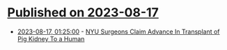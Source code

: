 # [Published on 2023-08-17](index.md)

* [2023-08-17, 01:25:00](https://science.slashdot.org/story/23/08/16/2212216/nyu-surgeons-claim-advance-in-transplant-of-pig-kidney-to-a-human?utm_source=rss1.0mainlinkanon&utm_medium=feed) - [NYU Surgeons Claim Advance In Transplant of Pig Kidney To a Human](https://science.slashdot.org/story/23/08/16/2212216/nyu-surgeons-claim-advance-in-transplant-of-pig-kidney-to-a-human?utm_source=rss1.0mainlinkanon&utm_medium=feed)
